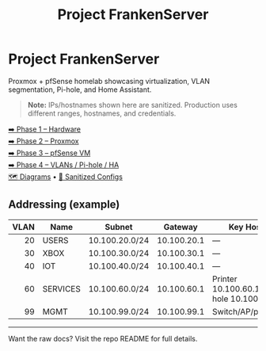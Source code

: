 ﻿---
layout: default
title: Project FrankenServer
---

# Project FrankenServer

Proxmox + pfSense homelab showcasing virtualization, VLAN segmentation, Pi-hole, and Home Assistant.

> **Note:** IPs/hostnames shown here are sanitized. Production uses different ranges, hostnames, and credentials.

<p align='left'>
  <a href='../docs/Phase1-Hardware.md'>➡️ Phase 1 – Hardware</a><br/>
  <a href='../docs/Phase2-Proxmox.md'>➡️ Phase 2 – Proxmox</a><br/>
  <a href='../docs/Phase3-pfSense.md'>➡️ Phase 3 – pfSense VM</a><br/>
  <a href='../docs/Phase4-VLANs.md'>➡️ Phase 4 – VLANs / Pi-hole / HA</a><br/>
  <a href='../docs/Diagrams/'>🗺️ Diagrams</a> • <a href='../#configs--templates-sanitized'>🧩 Sanitized Configs</a>
</p>

## Addressing (example)
| VLAN | Name | Subnet | Gateway | Key Hosts |
|-----:|------|--------|---------|-----------|
| 20 | USERS | 10.100.20.0/24 | 10.100.20.1 | — |
| 30 | XBOX | 10.100.30.0/24 | 10.100.30.1 | — |
| 40 | IOT | 10.100.40.0/24 | 10.100.40.1 | — |
| 60 | SERVICES | 10.100.60.0/24 | 10.100.60.1 | Printer 10.100.60.10, Pi-hole 10.100.60.20 |
| 99 | MGMT | 10.100.99.0/24 | 10.100.99.1 | Switch/AP/pfSense |

---
Want the raw docs? Visit the repo README for full details.
